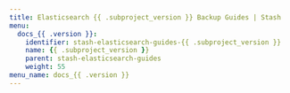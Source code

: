 ```yaml
---
title: Elasticsearch {{ .subproject_version }} Backup Guides | Stash
menu:
  docs_{{ .version }}:
    identifier: stash-elasticsearch-guides-{{ .subproject_version }}
    name: {{ .subproject_version }}
    parent: stash-elasticsearch-guides
    weight: 55
menu_name: docs_{{ .version }}
---
```


